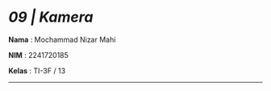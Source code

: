 # *09 | Kamera*

**Nama** : Mochammad Nizar Mahi

**NIM** : 2241720185

**Kelas** : TI-3F / 13

---

